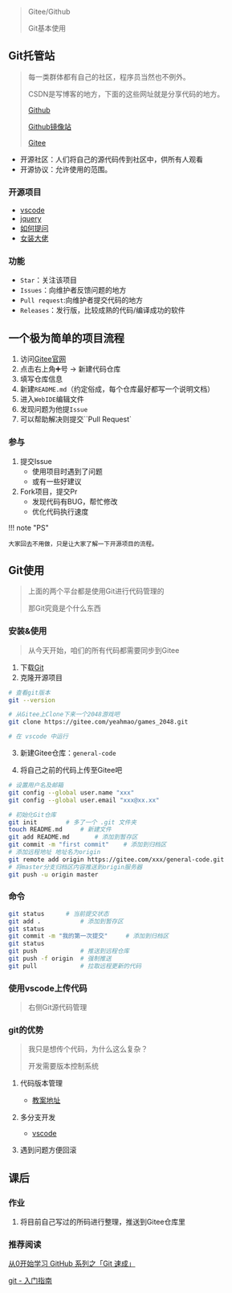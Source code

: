 > Gitee/Github
>
> Git基本使用

## Git托管站

> 每一类群体都有自己的社区，程序员当然也不例外。
>
> CSDN是写博客的地方，下面的这些网址就是分享代码的地方。
>
> [Github](https://github.com/)
>
> [Github镜像站](https://hub.fastgit.org/)
>
> [Gitee](https://gitee.com/)

- 开源社区：人们将自己的源代码传到社区中，供所有人观看
- 开源协议：允许使用的范围。

### 开源项目

- [vscode](https://github.com/microsoft/vscode)
- [jquery](https://github.com/jquery/jquery)
- [如何提问](https://github.com/tvvocold/How-To-Ask-Questions-The-Smart-Way)
- [女装大佬](https://github.com/komeiji-satori/Dress)

### 功能

- `Star`：关注该项目
- `Issues`：向维护者反馈问题的地方
- `Pull request`:向维护者提交代码的地方
- `Releases`：发行版，比较成熟的代码/编译成功的软件

## 一个极为简单的项目流程

1. 访问[Gitee官网](https://gitee.com/)
2. 点击右上角➕号 -> 新建代码仓库
3. 填写仓库信息
4. 新建`README.md`（约定俗成，每个仓库最好都写一个说明文档）
5. 进入`WebIDE`编辑文件
6. 发现问题为他提`Issue`
7. 可以帮助解决则提交``Pull Request`

### 参与

1. 提交Issue
    - 使用项目时遇到了问题
    - 或有一些好建议
2. Fork项目，提交Pr
    - 发现代码有BUG，帮忙修改
    - 优化代码执行速度

!!! note "PS"

    大家回去不用做，只是让大家了解一下开源项目的流程。

## Git使用

> 上面的两个平台都是使用Git进行代码管理的
>
> 那Git究竟是个什么东西

### 安装&使用

> 从今天开始，咱们的所有代码都需要同步到Gitee

1. 下载[Git](https://git-scm.com/download/win)
2. 克隆开源项目

```bash
# 查看git版本
git --version

# 从Gitee上Clone下来一个2048游戏吧
git clone https://gitee.com/yeahmao/games_2048.git

# 在 vscode 中运行
```

3. 新建Gitee仓库：`general-code`

4. 将自己之前的代码上传至Gitee吧

```bash
# 设置用户名及邮箱
git config --global user.name "xxx"
git config --global user.email "xxx@xx.xx"

# 初始化Git仓库
git init		# 多了一个 .git 文件夹 
touch README.md		# 新建文件
git add README.md		# 添加到暂存区
git commit -m "first commit"	# 添加到归档区
# 添加远程地址 地址名为origin
git remote add origin https://gitee.com/xxx/general-code.git
# 将master分支归档区内容推送到origin服务器
git push -u origin master
```

### 命令

```bash
git status		# 当前提交状态
git add .			# 添加到暂存区
git status
git commit -m "我的第一次提交"		# 添加到归档区
git status
git push 			# 推送到远程仓库
git push -f origin	# 强制推送
git pull			# 拉取远程更新的代码
```

### 使用vscode上传代码

> 右侧Git源代码管理

### git的优势

> 我只是想传个代码，为什么这么复杂？
> 
> 开发需要版本控制系统

1. 代码版本管理

    - [教案地址](https://github.com/fzf404/share/)

2. 多分支开发

    - [vscode](https://github.com/microsoft/vscode)

3. 遇到问题方便回滚

## 课后

### 作业

1. 将目前自己写过的所码进行整理，推送到Gitee仓库里

### 推荐阅读

[从0开始学习 GitHub 系列之「Git 速成」](https://zhuanlan.zhihu.com/p/21269318)

[git - 入门指南](https://zhuanlan.zhihu.com/p/21193604)

